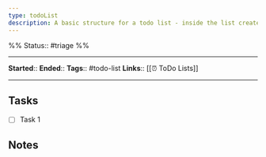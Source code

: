 ```yaml
---
type: todoList
description: A basic structure for a todo list - inside the list create headers and sets of tasks - you can also add additional notes 
---
```

%%
Status:: #triage 
%%

---
**Started**:: <!-- Enter a start date and time here -->
**Ended**:: <!-- Enter a end date and time here -->
**Tags**:: #todo-list
**Links**:: [[⏰ ToDo Lists]]

---

## Tasks
- [ ] Task 1

## Notes
